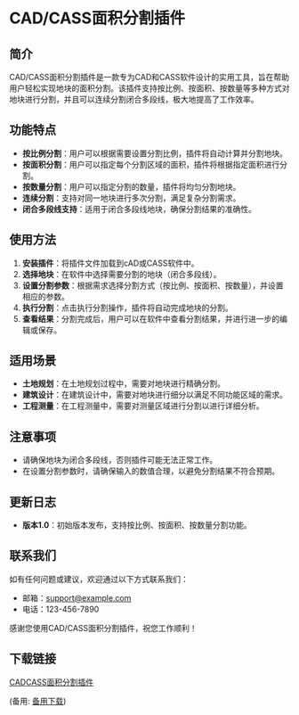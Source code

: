  # CAD/CASS面积分割插件

 ## 简介

 CAD/CASS面积分割插件是一款专为CAD和CASS软件设计的实用工具，旨在帮助用户轻松实现地块的面积分割。该插件支持按比例、按面积、按数量等多种方式对地块进行分割，并且可以连续分割闭合多段线，极大地提高了工作效率。

 ## 功能特点

 - **按比例分割**：用户可以根据需要设置分割比例，插件将自动计算并分割地块。
 - **按面积分割**：用户可以指定每个分割区域的面积，插件将根据指定面积进行分割。
 - **按数量分割**：用户可以指定分割的数量，插件将均匀分割地块。
 - **连续分割**：支持对同一地块进行多次分割，满足复杂分割需求。
 - **闭合多段线支持**：适用于闭合多段线地块，确保分割结果的准确性。

 ## 使用方法

 1. **安装插件**：将插件文件加载到cAD或CASS软件中。
 2. **选择地块**：在软件中选择需要分割的地块（闭合多段线）。
 3. **设置分割参数**：根据需求选择分割方式（按比例、按面积、按数量），并设置相应的参数。
 4. **执行分割**：点击执行分割操作，插件将自动完成地块的分割。
 5. **查看结果**：分割完成后，用户可以在软件中查看分割结果，并进行进一步的编辑或保存。

 ## 适用场景

 - **土地规划**：在土地规划过程中，需要对地块进行精确分割。
 - **建筑设计**：在建筑设计中，需要对地块进行细分以满足不同功能区域的需求。
 - **工程测量**：在工程测量中，需要对测量区域进行分割以进行详细分析。

 ## 注意事项

 - 请确保地块为闭合多段线，否则插件可能无法正常工作。
 - 在设置分割参数时，请确保输入的数值合理，以避免分割结果不符合预期。

 ## 更新日志

 - **版本1.0**：初始版本发布，支持按比例、按面积、按数量分割功能。

 ## 联系我们

 如有任何问题或建议，欢迎通过以下方式联系我们：

 - 邮箱：support@example.com
 - 电话：123-456-7890

 感谢您使用CAD/CASS面积分割插件，祝您工作顺利！

 ## 下载链接
 [CADCASS面积分割插件](https://pan.quark.cn/s/2964ad13ee87) 

 (备用: [备用下载](https://pan.baidu.com/s/16Ob-Jr8jvM-qzhCzEPOmZw?pwd=1234))
